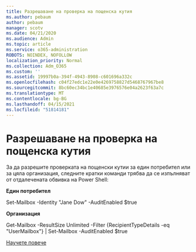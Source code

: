 ```yaml
---
title: Разрешаване на проверка на пощенска кутия
ms.author: pebaum
author: pebaum
manager: scotv
ms.date: 04/21/2020
ms.audience: Admin
ms.topic: article
ms.service: o365-administration
ROBOTS: NOINDEX, NOFOLLOW
localization_priority: Normal
ms.collection: Adm_O365
ms.custom: ''
ms.assetid: 19997b0a-394f-4943-8908-c601696a332c
ms.openlocfilehash: c04f27edc1e22e0e4269758827d5468767967be8
ms.sourcegitcommit: 8bc60ec34bc1e40685e3976576e04a2623f63a7c
ms.translationtype: MT
ms.contentlocale: bg-BG
ms.lasthandoff: 04/15/2021
ms.locfileid: "51814181"
---
```

# <a name="enable-mailbox-auditing"></a>Разрешаване на проверка на пощенска кутия

За да разрешите проверката на пощенски кутии за един потребител или за цяла организация, следните кратки команди трябва да се изпълняват от отдалечената обвивка на Power Shell:
  
 **Един потребител**
  
Set-Mailbox -Identity "Jane Dow" -AuditEnabled $true
  
 **Организация**
  
Get-Mailbox -ResultSize Unlimited -Filter {RecipientTypeDetails -eq "UserMailbox"} | Set-Mailbox -AuditEnabled $true
  
[Научете повече](https://docs.microsoft.com/microsoft-365/compliance/enable-mailbox-auditing)
  

